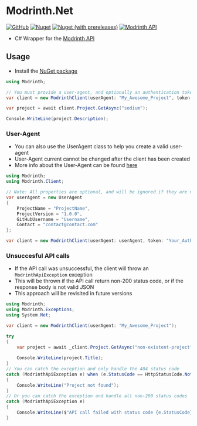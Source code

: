 # Modrinth.Net

[![GitHub](https://img.shields.io/github/license/Zechiax/Modrinth.Net?style=for-the-badge)](https://github.com/Zechiax/Modrinth.Net)
[![Nuget](https://img.shields.io/nuget/v/Modrinth.Net?style=for-the-badge)](https://www.nuget.org/packages/Modrinth.Net)
[![Nuget (with prereleases)](https://img.shields.io/nuget/vpre/Modrinth.Net?label=NuGet%20Pre-release&style=for-the-badge)](https://www.nuget.org/packages/Modrinth.Net)
[![Modrinth API](https://img.shields.io/badge/Modrinth%20API-v2.7.0-449C59?style=for-the-badge)](https://docs.modrinth.com/api-spec/)

- C# Wrapper for the [Modrinth API](https://docs.modrinth.com/api-spec/)

## Usage

- Install the [NuGet package](https://www.nuget.org/packages/Modrinth.Net)

```csharp
using Modrinth;

// You must provide a user-agent, and optionally an authentication token if you wish to access authenticated API endpoints
var client = new ModrinthClient(userAgent: "My_Awesome_Project", token: "Your_Authentication_Token");

var project = await client.Project.GetAsync("sodium");

Console.WriteLine(project.Description);
```

### User-Agent

- You can also use the UserAgent class to help you create a valid user-agent
- User-Agent current cannot be changed after the client has been created
- More info about the User-Agent can be found [here](https://docs.modrinth.com/api-spec/#section/User-Agents)

```csharp
using Modrinth;
using Modrinth.Client;

// Note: All properties are optional, and will be ignored if they are null or empty
var userAgent = new UserAgent
{
    ProjectName = "ProjectName",
    ProjectVersion = "1.0.0",
    GitHubUsername = "Username",
    Contact = "contact@contact.com"
};

var client = new ModrinthClient(userAgent: userAgent, token: "Your_Authentication_Token");
```

### Unsuccesful API calls

- If the API call was unsuccessful, the client will throw an `ModrinthApiException` exception
- This will be thrown if the API call return non-200 status code, or if the response body is not valid JSON
- This approach will be revisited in future versions

```csharp
using Modrinth;
using Modrinth.Exceptions;
using System.Net;

var client = new ModrinthClient(userAgent: "My_Awesome_Project");

try 
{
    var project = await _client.Project.GetAsync("non-existent-project");
    
    Console.WriteLine(project.Title);
}
// You can catch the exception and only handle the 404 status code
catch (ModrinthApiException e) when (e.StatusCode == HttpStatusCode.NotFound) 
{
    Console.WriteLine("Project not found");
}
// Or you can catch the exception and handle all non-200 status codes
catch (ModrinthApiException e)
{
    Console.WriteLine($"API call failed with status code {e.StatusCode}");
}
```